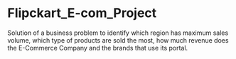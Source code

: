 # Flipckart_E-com_Project
Solution of a business problem to identify which region has maximum sales volume, which type of products are sold the most, how much revenue does the E-Commerce Company and the brands that use its portal.

